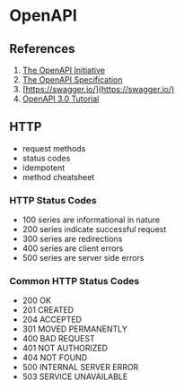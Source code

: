 # OpenAPI

## References

1. [The OpenAPI Initiative](https://www.openapis.org/)
2. [The OpenAPI Specification](https://github.com/OAI/OpenAPI-Specification)
3. [https://swagger.io/](https://swagger.io/)
4. [OpenAPI 3.0 Tutorial](https://support.smartbear.com/swaggerhub/docs/tutorials/openapi-3-tutorial.html)

## HTTP

- request methods
- status codes
- idempotent
- method cheatsheet

### HTTP Status Codes

- 100 series are informational in nature
- 200 series indicate successful request
- 300 series are redirections
- 400 series are client errors
- 500 series are server side errors

### Common HTTP Status Codes
- 200 OK
- 201 CREATED
- 204 ACCEPTED
- 301 MOVED PERMANENTLY
- 400 BAD REQUEST
- 401 NOT AUTHORIZED
- 404 NOT FOUND
- 500 INTERNAL SERVER ERROR
- 503 SERVICE UNAVAILABLE
